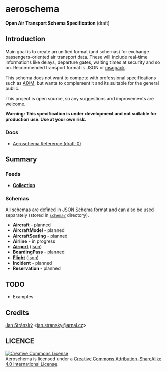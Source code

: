 # aeroschema
**Open Air Transport Schema Specification** (draft)

## Introduction
Main goal is to create an unified format (and schemas) for exchange passengers-oriented air transport data. These will include real-time informations like delays, departure gates, waiting times at security and so on. Recommended transport format is JSON or [msgpack](http://msgpack.org).

This schema does not want to compete with professional specifications such as [AIXM](http://www.aixm.aero), but wants to complement it and its suitable for the general public.

This project is open source, so any suggestions and improvements are welcome.

**Warning: This specification is under development and not suitable for production use. Use at your own risk.**

### Docs
- [Aeroschema Reference (draft-0)](Reference.md)

## Summary

### Feeds
- **[Collection](Reference.md#collection)**

### Schemas
All schemas are defined in [JSON Schema](http://json-schema.org) format and can also be used separately (stored in [`schema/`](/schema) directory).

- **Aircraft** - planned
- **AircraftModel** - planned
- **AircraftSeating** - planned
- **Airline** - in progress
- **[Airport](Reference.md#airport)** ([json](schema/airport.json))
- **BoardingPass** - planned
- **[Flight](Reference.md#flight)** ([json](schema/flight.json))
- **Incident** - planned
- **Reservation** - planned

## TODO
- Examples

## Credits

[Jan Stránský](https://github.com/burningtree) &lt;<jan.stransky@arnal.cz>&gt;

## LICENCE

<a rel="license" href="http://creativecommons.org/licenses/by-sa/4.0/"><img alt="Creative Commons License" style="border-width:0" src="https://i.creativecommons.org/l/by-sa/4.0/88x31.png" /></a><br /><span xmlns:dct="http://purl.org/dc/terms/" property="dct:title">Aeroschema</span> is licensed under a <a rel="license" href="http://creativecommons.org/licenses/by-sa/4.0/">Creative Commons Attribution-ShareAlike 4.0 International License</a>.

